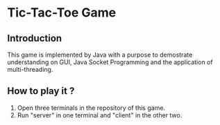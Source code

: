 # Tic-Tac-Toe Game

## Introduction

This game is implemented by Java with a purpose to demostrate understanding on GUI, Java Socket Programming and the application of multi-threading.

## How to play it ?

1. Open three terminals in the repository of this game.
2. Run "server" in one terminal and "client" in the other two. 
